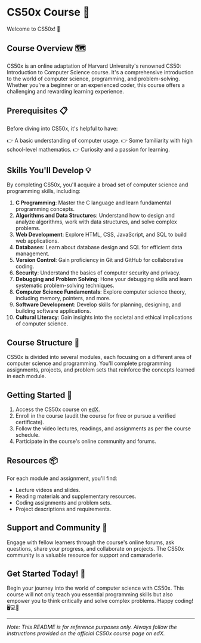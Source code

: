 # CS50x Course 🚀

Welcome to CS50x! 🎉


## Course Overview 🗺️

CS50x is an online adaptation of Harvard University's renowned CS50: Introduction to Computer Science course. It's a comprehensive introduction to the world of computer science, programming, and problem-solving. Whether you're a beginner or an experienced coder, this course offers a challenging and rewarding learning experience.

## Prerequisites 📋

Before diving into CS50x, it's helpful to have:

👉 A basic understanding of computer usage.
👉 Some familiarity with high school-level mathematics.
👉 Curiosity and a passion for learning.

## Skills You'll Develop 💡

By completing CS50x, you'll acquire a broad set of computer science and programming skills, including:

1. **C Programming**: Master the C language and learn fundamental programming concepts.
2. **Algorithms and Data Structures**: Understand how to design and analyze algorithms, work with data structures, and solve complex problems.
3. **Web Development**: Explore HTML, CSS, JavaScript, and SQL to build web applications.
4. **Databases**: Learn about database design and SQL for efficient data management.
5. **Version Control**: Gain proficiency in Git and GitHub for collaborative coding.
6. **Security**: Understand the basics of computer security and privacy.
7. **Debugging and Problem Solving**: Hone your debugging skills and learn systematic problem-solving techniques.
8. **Computer Science Fundamentals**: Explore computer science theory, including memory, pointers, and more.
9. **Software Development**: Develop skills for planning, designing, and building software applications.
10. **Cultural Literacy**: Gain insights into the societal and ethical implications of computer science.

## Course Structure 📅

CS50x is divided into several modules, each focusing on a different area of computer science and programming. You'll complete programming assignments, projects, and problem sets that reinforce the concepts learned in each module.

## Getting Started 🚀

1. Access the CS50x course on [edX](https://www.edx.org/course/cs50s-introduction-to-computer-science).
2. Enroll in the course (audit the course for free or pursue a verified certificate).
3. Follow the video lectures, readings, and assignments as per the course schedule.
4. Participate in the course's online community and forums.

## Resources 📦

For each module and assignment, you'll find:

- Lecture videos and slides.
- Reading materials and supplementary resources.
- Coding assignments and problem sets.
- Project descriptions and requirements.

## Support and Community 👥

Engage with fellow learners through the course's online forums, ask questions, share your progress, and collaborate on projects. The CS50x community is a valuable resource for support and camaraderie.

## Get Started Today! 🚀

Begin your journey into the world of computer science with CS50x. This course will not only teach you essential programming skills but also empower you to think critically and solve complex problems. Happy coding! 🖥️💻🚀

---

*Note: This README is for reference purposes only. Always follow the instructions provided on the official CS50x course page on edX.*
